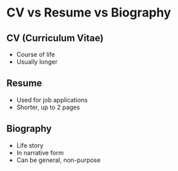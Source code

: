 # CV vs Resume vs Biography

## CV (Curriculum Vitae)

- Course of life
- Usually longer

## Resume

- Used for job applications
- Shorter, up to 2 pages

## Biography

- Life story
- In narrative form
- Can be general, non-purpose
